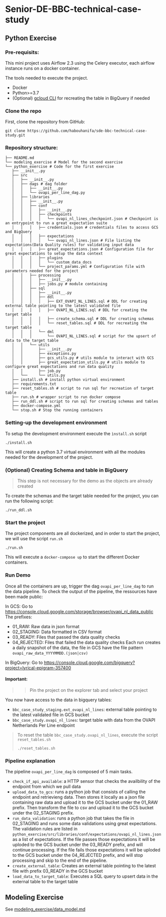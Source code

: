 # Senior-DE-BBC-technical-case-study

## Python Exercise
### Pre-requisits:

This mini project uses Airflow 2.3 using the Celery executor, each airflow instance runs on a docker container.

The tools needed to execute the project.
- Docker
- Python>=3.7
- (Optional) [gcloud CLI](https://cloud.google.com/sdk/docs/install) for recreating the table in BigQuery if needed 

### Clone the repo 

First, clone the repository from GitHub:
```
git clone https://github.com/habouhanifa/sde-bbc-technical-case-study.git
```

### Repository structure:
 ```
├── README.md
└── modeling_exercise # Model for the second exercise
└── python_exercise # Code for the first exercise
    ├── __init__.py
    ├── src 
    │   ├── __init__.py
    │   ├── dags # dag folder
    │   │   ├── __init__.py
    │   │   └── ovapi_per_line_dag.py
    │   ├── libraries 
    │   │   ├── __init__.py
    │   │   ├── conf
    │   │   │   ├── __init__.py
    │   │   │   ├── checkpoints 
    │   │   │   │   └── ovapi_nl_lines_checkpoint.json # Checkpoint is an entrypoint to run a great expectation suite
    │   │   │   ├── credentials.json # credentials files to access GCS and BigQuery
    │   │   │   ├── expectations
    │   │   │   │   └── ovapi_nl_lines.json # File listing the expectations(Data Quality rules) for validating input data
    │   │   │   ├── great_expectations.json # Configuration file for great expectations to setup the data context
    │   │   │   ├── plugins
    │   │   │   │   └── custom_data_docs
    │   │   │   └── project_params.yml # Configuration file with parameters needed for the project
    │   │   ├── processing
    │   │   │   ├── __init__.py
    │   │   │   ├── jobs.py # module containing 
    │   │   ├── sql
    │   │   │   ├── __init__.py
    │   │   │   ├── ddl
    │   │   │   │   ├── EXT_OVAPI_NL_LINES.sql # DDL for creating external table pointing to the latest validated file
    │   │   │   │   ├── OVAPI_NL_LINES.sql # DDL for creating the target table
    │   │   │   │   ├── create_schema.sql # DDL for creating schemas 
    │   │   │   │   └── reset_tables.sql # DDL for recreating the target table
    │   │   │   └── dml
    │   │   │       └── OVAPI_NL_LINES.sql # script for the upsert of data to the target table
    │   │   └── utils
    │   │       ├── __init__.py
    │   │       ├── exceptions.py
    │   │       ├── gcs_utils.py # utils module to interact with GCS
    │   │       ├── great_expectation_utils.py # utils module to configure great expectations and run data quality
    │   │       ├── job.py
    │   └──     └── utils.py 
    ├── install.sh # install python virtual environment 
    ├── requirements.txt
    ├── reset_tables.sh # script to run sql for recreation of target table
    ├── run.sh # wrapper script to run docker compose
    ├── run_ddl.sh # script to run sql for creating schemas and tables
    ├── docker-compose.yml
    └── stop.sh # Stop the running containers
```
 
### Setting-up the development environment
 
To setup the development environment execute the `ìnstall.sh` script

```
./install.sh
```

This will create a python 3.7 virtual environment with all the modules needed for the development of the project.

### (Optional) Creating Schema and table in BigQuery
> This step is not necessary for the demo as the objects are already created 

To create the schemas and the target table needed for the project, you can run the following script:

```
./run_ddl.sh
```

### Start the project

The project components are all dockerized, and in order to start the project, we will use the script `run.sh`

```
./run.sh
```

This will execute a `docker-compose up` to start the different Docker containers.

### Run Demo

Once all the containers are up, trigger the dag `ovapi_per_line_dag` to run the data pipeline.
To check the output of the pipeline, the ressources have been made public:

In GCS: Go to https://console.cloud.google.com/storage/browser/ovapi_nl_data_public
The prefixes:
- 01_RAW: Raw data in json format
- 02_STAGING: Data formatted in CSV format
- 03_READY: Files that passed the data quality checks
- 04_REJECTED: Files that failed the data quality checks
Each run creates a daily snapshot of the data, the file in GCS have the file pattern `ovapi_raw_data_YYYYMMDD.(json|csv)`

In BigQuery: Go to https://console.cloud.google.com/bigquery?project=lyrical-epigram-357400

#### Important:
>> Pin the project on the explorer tab and select your project

You now have access to the data in bigquery tables:

- `bbc_case_study_staging.ext_ovapi_nl_lines`: external table pointing to the latest validated file in GCS bucket
- `bbc_case_study.ovapi_nl_lines`: target table with data from the OVAPI Netherlands Per Line endpoint

> To reset the table `bbc_case_study.ovapi_nl_lines`, execute the script `reset_tables.sh`
>```
>./reset_tables.sh
>```

### Pipeline explanation

The pipeline `ovapi_per_line_dag` is composed of 5 main tasks.

- `check_if_api_available`: a HTTP sensor that checks the availbility of the endpoint from which we pull data
- `upload_data_to_gcs`: runs a python job that consists of calling the endpoint and retrievieng data.
Then stores it locally as a json file containing raw data and upload it to the GCS bucket under the 01_RAW prefix.
Then transform the file to csv and upload it to the GCS bucket under the 02_STAGING prefix.
- `run_data_validation`: runs a python job that takes the file in 02_STAGING and runs some data validations using great expectations.
The validation rules are listed in `python_exercise/src/libraries/conf/expectations/ovapi_nl_lines.json` as a list of expectations.
If the file passes those expectations it will be uploded to the GCS bucket under the 03_READY prefix, and will continue processing.
If the file fails those expectations it will be uploded to the GCS bucket under the 04_REJECTED prefix, and will stop processing and skip to the end of the pipeline.
- `create_external_table`: Creates an external table pointing to the latest file with prefix 03_READY in the GCS bucket
- `load_data_to_target_table`: Executes a SQL query to upsert data in the external table to the target table
 
## Modeling Exercise

See [modeling_exercise/data_model.md](modeling_exercise/data_model.md)
